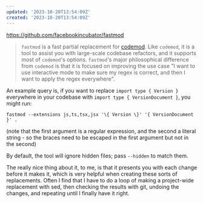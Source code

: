 ```yaml
---
updated: '2023-10-20T13:54:09Z'
created: '2023-10-20T13:54:09Z'
---
```

https://github.com/facebookincubator/fastmod

> `fastmod` is a fast partial replacement for [codemod](https://github.com/facebook/codemod). Like `codemod`, it is a tool to assist you with large-scale codebase refactors, and it supports most of `codemod`'s options. `fastmod`'s major philosophical difference from `codemod` is that it is focused on improving the use case "I want to use interactive mode to make sure my regex is correct, and then I want to apply the regex everywhere".

An example query is, if you want to replace `import type { Version }` everywhere in your codebase with `import type { VersionDocument }`, you might run:

`fastmod --extensions js,ts,tsx,jsx '\{ Version \}' '{ VersionDocument }' .`

(note that the first argument is a regular expression, and the second a literal string - so the braces need to be escaped in the first argument but not in the second)

By default, the tool will ignore hidden files; pass `--hidden` to match them.

The really nice thing about it, to me, is that it presents you with each change before it makes it, which is very helpful when creating these sorts of replacements. Often I find that I have to do a loop of making a project-wide replacement with sed, then checking the results with git, undoing the changes, and repeating until I finally have it right.